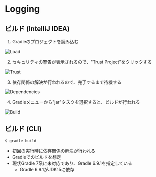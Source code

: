 # Logging

## ビルド (IntelliJ IDEA)

1. Gradleのプロジェクトを読み込む

![Load](https://user-images.githubusercontent.com/38117745/134157377-0944cb52-d52a-4553-be1e-6419ed30b414.png)

2. セキュリティの警告が表示されるので、"Trust Project"をクリックする

![Trust](https://user-images.githubusercontent.com/38117745/134157465-fa9a2a00-c927-46c6-9d73-b40a7f4306ea.png)

3. 依存関係の解決が行われるので、完了するまで待機する

![Dependencies](https://user-images.githubusercontent.com/38117745/134157542-fef5ba31-bf1e-4f8e-940c-199281247142.png)

4. Gradleメニューから"jar"タスクを選択すると、ビルドが行われる

![Build](https://user-images.githubusercontent.com/38117745/134157663-520f12a3-caa7-443d-bb2f-0937afcdf6dd.png)

## ビルド (CLI)

```
$ gradle build
```

- 初回の実行時に依存関係の解決が行われる
- Gradleでのビルドを想定
- 現状Gradle 7系に未対応であり、Gradle 6.9.1を指定している
  - Gradle 6.9.1がJDK15に依存
